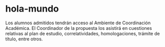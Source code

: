 # hola-mundo
Los alumnos admitidos tendrán acceso al Ambiente de Coordinación Académica. El Coordinador de la propuesta los asistirá en cuestiones relativas al plan de estudio, correlatividades, homologaciones, trámite de título, entre otros.

